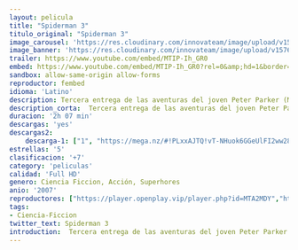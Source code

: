 ```yaml
---
layout: pelicula
title: "Spiderman 3"
titulo_original: "Spiderman 3"
image_carousel: 'https://res.cloudinary.com/innovateam/image/upload/v1576373328/spiderman3-min_la8ou5.jpg'
image_banner: 'https://res.cloudinary.com/innovateam/image/upload/v1576373336/spiderman-3-2-min_ps1una.jpg'
trailer: https://www.youtube.com/embed/MTIP-Ih_GR0
embed: https://www.youtube.com/embed/MTIP-Ih_GR0?rel=0&amp;hd=1&border=0&wmode=opaque&enablejsapi=1&modestbranding=1&controls=1&showinfo=1
sandbox: allow-same-origin allow-forms
reproductor: fembed
idioma: 'Latino'
description: Tercera entrega de las aventuras del joven Peter Parker (Maguire). Parece que Parker ha conseguido por fin el equilibrio entre su devoción por Mary Jane y sus deberes como superhéroe. Pero, de repente, su traje cambia volviéndose negro y aumentando sus poderes; también Peter se transforma, sacando el lado más oscuro y vengativo de su personalidad. Bajo la influencia de este nuevo traje, Peter deja de proteger a la gente que realmente lo quiere y se preocupa por él. En estas circunstancias, no tiene más remedio que elegir entre disfrutar del tentador poder del nuevo traje o seguir siendo el compasivo héroe de antes. Mientras tanto, dos temibles enemigos, Venom y el Hombre de Arena, utilizarán sus poderes para calmar su sed de venganza.
description_corta:  Tercera entrega de las aventuras del joven Peter Parker (Maguire). Parece que Parker ha conseguido por fin el equilibrio entre su devoción por Mary Jane y sus deberes como superhéroe. Pero, de repente, su traje cambia volviéndose negro y...
duracion: '2h 07 min'
descargas: 'yes'
descargas2:
    descarga-1: ["1", "https://mega.nz/#!PLxxAJTQ!vT-NHuok6GGeUlFI2ww28QGWM8Kg81E_-ChYmBk9sJI", "https://www.google.com/s2/favicons?domain=mega.nz","Mega","https://res.cloudinary.com/imbriitneysam/image/upload/v1541473684/mexico.png", "Latino", "Full HD"]
estrellas: '5'
clasificacion: '+7'
category: 'peliculas'
calidad: 'Full HD'
genero: Ciencia Ficcion, Acción, Superhores
anio: '2007'
reproductores: ["https://player.openplay.vip/player.php?id=MTA2MDY","https://www.xtream.to/public/dist/index.html?id=7ba023a53402e5995ac7cd051fb611d3&title=Spider-Man%203","https://www.zembed.to/public/dist/asteroid.html?id=931119b7db702ebb98dce4cd2e7ca120&title=Spider-Man%203"]
tags:
- Ciencia-Ficcion
twitter_text: Spiderman 3
introduction:  Tercera entrega de las aventuras del joven Peter Parker (Maguire). Parece que Parker ha conseguido por fin el equilibrio entre su devoción por Mary Jane y sus deberes como superhéroe. Pero, de repente, su traje cambia volviéndose negro y
---
```



 







